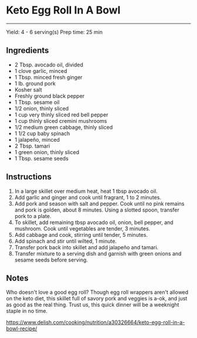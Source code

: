 # Keto Egg Roll In A Bowl
---
Yield: 4 - 6 serving(s)
Prep time: 25 min

## Ingredients
- 2 Tbsp. avocado oil, divided
- 1 clove garlic, minced
- 1 Tbsp. minced fresh ginger
- 1 lb. ground pork
- Kosher salt
- Freshly ground black pepper
- 1 Tbsp. sesame oil
- 1/2 onion, thinly sliced
- 1 cup very thinly sliced red bell pepper
- 1 cup thinly sliced cremini mushrooms
- 1/2 medium green cabbage, thinly sliced
- 1 1/2 cup baby spinach
- 1 jalapeño, minced
- 2 Tbsp. tamari
- 1 green onion, thinly sliced
- 1 Tbsp. sesame seeds

## Instructions
1. In a large skillet over medium heat, heat 1 tbsp avocado oil.
2. Add garlic and ginger and cook until fragrant, 1 to 2 minutes. 
3. Add pork and season with salt and pepper. Cook until no pink remains and pork is golden, about 8 minutes. Using a slotted spoon, transfer pork to a plate. 
4. To skillet, add remaining tbsp avocado oil, onion, bell pepper, and mushroom. Cook until vegetables are tender, 3 minutes. 
5. Add cabbage and cook, stirring until tender, 5 minutes.
6. Add spinach and stir until wilted, 1 minute.
7. Transfer pork back into skillet and add jalapeño and tamari. 
8. Transfer mixture to a serving dish and garnish with green onions and sesame seeds before serving. 

## Notes

Who doesn't love a good egg roll? Though egg roll wrappers aren't allowed on the keto diet, this skillet full of savory pork and veggies is a-ok, and just as good as the real thing. Trust us, this quick dinner will be a weeknight staple in no time.

https://www.delish.com/cooking/nutrition/a30326664/keto-egg-roll-in-a-bowl-recipe/
